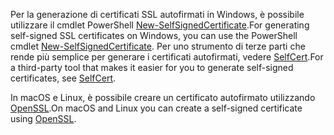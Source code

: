<span data-ttu-id="49e7a-101">Per la generazione di certificati SSL autofirmati in Windows, è possibile utilizzare il cmdlet PowerShell [New-SelfSignedCertificate](/powershell/module/pkiclient/new-selfsignedcertificate?view=win10-ps).</span><span class="sxs-lookup"><span data-stu-id="49e7a-101">For generating self-signed SSL certificates on Windows, you can use the PowerShell cmdlet [New-SelfSignedCertificate](/powershell/module/pkiclient/new-selfsignedcertificate?view=win10-ps).</span></span> <span data-ttu-id="49e7a-102">Per uno strumento di terze parti che rende più semplice per generare i certificati autofirmati, vedere [SelfCert](https://www.pluralsight.com/blog/software-development/selfcert-create-a-self-signed-certificate-interactively-gui-or-programmatically-in-net).</span><span class="sxs-lookup"><span data-stu-id="49e7a-102">For a third-party tool that makes it easier for you to generate self-signed certificates, see [SelfCert](https://www.pluralsight.com/blog/software-development/selfcert-create-a-self-signed-certificate-interactively-gui-or-programmatically-in-net).</span></span>

<span data-ttu-id="49e7a-103">In macOS e Linux, è possibile creare un certificato autofirmato utilizzando [OpenSSL](https://www.openssl.org/).</span><span class="sxs-lookup"><span data-stu-id="49e7a-103">On macOS and Linux you can create a self-signed certificate using [OpenSSL](https://www.openssl.org/).</span></span>
